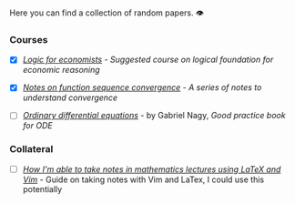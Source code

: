 Here you can find a collection of random papers. 👁

### Courses

- [x] [_Logic for economists_](https://www.coursera.org/learn/logic-for-economists) - _Suggested course on logical foundation for economic reasoning_

- [x] [_Notes on function sequence convergence_](http://www.math.wisc.edu/~angenent/521.2017s/UniformConvergence.html) - _A series of notes to understand convergence_

- [ ] [_Ordinary differential equations_](https://users.math.msu.edu/users/gnagy/teaching/ode.pdf) - by Gabriel Nagy, _Good practice book for ODE_

### Collateral

- [ ] [_How I'm able to take notes in mathematics lectures using LaTeX and Vim_](https://castel.dev/post/lecture-notes-1/?fbclid=IwAR21DzEX7qMutxvM8AA5e41yNgYO_V5WTXvamR10L186J9pldb1DEr-_ZTQ) - Guide on taking notes with Vim and LaTex, I could use this potentially

